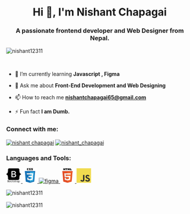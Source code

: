 <h1 align="center">Hi 👋, I'm Nishant Chapagai</h1>
<h3 align="center">A passionate frontend developer and Web Designer from Nepal.</h3>

<p align="left"> <img src="https://komarev.com/ghpvc/?username=nishant12311&label=Profile%20views&color=0e75b6&style=flat" alt="nishant12311" /> </p>

<p align="left"> <a href="https://twitter.com/" target="blank"><img src="https://img.shields.io/twitter/follow/?logo=twitter&style=for-the-badge" alt="" /></a> </p>

- 🌱 I’m currently learning **Javascript , Figma**

- 💬 Ask me about **Front-End Development and Web Designing**

- 📫 How to reach me **nishantchapagai65@gmail.com**

- ⚡ Fun fact **I am Dumb.**

<h3 align="left">Connect with me:</h3>
<p align="left">
<a href="https://fb.com/nishant chapagai" target="blank"><img align="center" src="https://raw.githubusercontent.com/rahuldkjain/github-profile-readme-generator/master/src/images/icons/Social/facebook.svg" alt="nishant chapagai" height="30" width="40" /></a>
<a href="https://instagram.com/nishant_chapagai" target="blank"><img align="center" src="https://raw.githubusercontent.com/rahuldkjain/github-profile-readme-generator/master/src/images/icons/Social/instagram.svg" alt="nishant_chapagai" height="30" width="40" /></a>
</p>

<h3 align="left">Languages and Tools:</h3>
<p align="left"> <a href="https://getbootstrap.com" target="_blank" rel="noreferrer"> <img src="https://raw.githubusercontent.com/devicons/devicon/master/icons/bootstrap/bootstrap-plain-wordmark.svg" alt="bootstrap" width="40" height="40"/> </a> <a href="https://www.w3schools.com/css/" target="_blank" rel="noreferrer"> <img src="https://raw.githubusercontent.com/devicons/devicon/master/icons/css3/css3-original-wordmark.svg" alt="css3" width="40" height="40"/> </a> <a href="https://www.figma.com/" target="_blank" rel="noreferrer"> <img src="https://www.vectorlogo.zone/logos/figma/figma-icon.svg" alt="figma" width="40" height="40"/> </a> <a href="https://www.w3.org/html/" target="_blank" rel="noreferrer"> <img src="https://raw.githubusercontent.com/devicons/devicon/master/icons/html5/html5-original-wordmark.svg" alt="html5" width="40" height="40"/> </a> <a href="https://developer.mozilla.org/en-US/docs/Web/JavaScript" target="_blank" rel="noreferrer"> <img src="https://raw.githubusercontent.com/devicons/devicon/master/icons/javascript/javascript-original.svg" alt="javascript" width="40" height="40"/> </a> </p>

<p><img align="center" src="https://github-readme-stats.vercel.app/api/top-langs?username=nishant12311&show_icons=true&locale=en&layout=compact" alt="nishant12311" /></p>

<p><img align="center" src="https://github-readme-streak-stats.herokuapp.com/?user=nishant12311&" alt="nishant12311" /></p>

